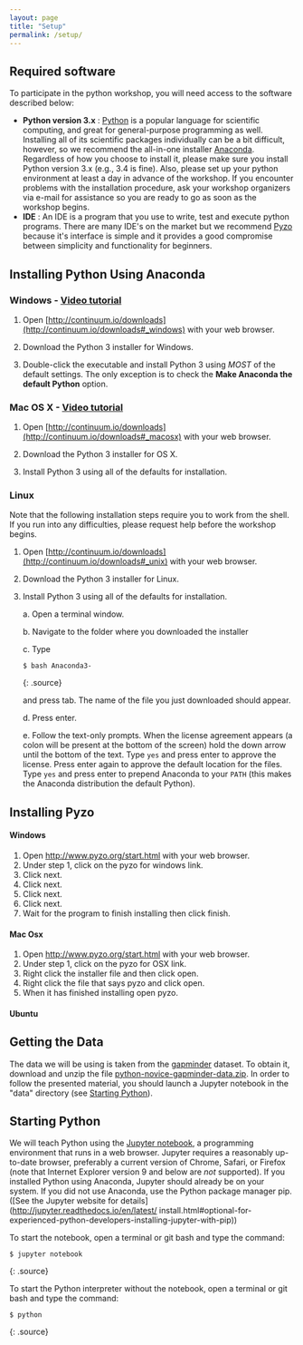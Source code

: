 ```yaml
---
layout: page
title: "Setup"
permalink: /setup/
---
```


## Required software
To participate in the python workshop, you will need access to the software described below: 

- **Python version 3.x** : [Python](https://python.org) is a popular language for scientific computing, and great for general-purpose programming as well. Installing all of its scientific packages individually can be a bit difficult, however, so we recommend the all-in-one installer [Anaconda](https://www.continuum.io/anaconda). Regardless of how you choose to install it, please make sure you install Python version 3.x (e.g., 3.4 is fine). Also, please set up your python environment at least a day in advance of the workshop.  If you encounter problems with the installation procedure, ask your workshop organizers via e-mail for assistance so you are ready to go as soon as the workshop begins.
- **IDE** : An IDE is a program that you use to write, test and execute python programs. There are many IDE's on the market but we recommend [Pyzo](https://pyzo.org) because it's interface is simple and it provides a good compromise between simplicity and functionality for beginners. 

## Installing Python Using Anaconda




### Windows - [Video tutorial](https://www.youtube.com/watch?v=xxQ0mzZ8UvA)

1. Open [http://continuum.io/downloads](http://continuum.io/downloads#_windows) 
    with your web browser.

2. Download the Python 3 installer for Windows.

3. Double-click the executable and install Python 3 using _MOST_ of the
    default settings. The only exception is to check the 
    **Make Anaconda the default Python** option.

### Mac OS X - [Video tutorial](https://www.youtube.com/watch?v=TcSAln46u9U)

1. Open [http://continuum.io/downloads](http://continuum.io/downloads#_macosx) 
    with your web browser.

2. Download the Python 3 installer for OS X.

3. Install Python 3 using all of the defaults for installation.

### Linux
Note that the following installation steps require you to work from the shell. 
If you run into any difficulties, please request help before the workshop begins.

1.  Open [http://continuum.io/downloads](http://continuum.io/downloads#_unix) with your web browser.

2.  Download the Python 3 installer for Linux.

3.  Install Python 3 using all of the defaults for installation.

    a.  Open a terminal window.

    b.  Navigate to the folder where you downloaded the installer

    c.  Type

    ~~~
    $ bash Anaconda3-
    ~~~
    {: .source}

    and press tab.  The name of the file you just downloaded should appear.

    d.  Press enter.

    e.  Follow the text-only prompts.  When the license agreement appears (a colon
        will be present at the bottom of the screen) hold the down arrow until the 
        bottom of the text. Type `yes` and press enter to approve the license. Press 
        enter again to approve the default location for the files. Type `yes` and 
        press enter to prepend Anaconda to your `PATH` (this makes the Anaconda 
        distribution the default Python).

## Installing Pyzo

#### Windows

1. Open http://www.pyzo.org/start.html with your web browser.
2. Under step 1, click on the pyzo for windows link.
3. Click next.
4. Click next.
5. Click next.
6. Click next.
7. Wait for the program to finish installing then click finish.

#### Mac Osx

1. Open http://www.pyzo.org/start.html with your web browser.
2. Under step 1, click on the pyzo for OSX link.
3. Right click the installer file and then click open.
4. Right click the file that says pyzo and click open.
5. When it has finished installing open pyzo.

#### Ubuntu


## Getting the Data

The data we will be using is taken from the [gapminder](http://gapminder.org) dataset.
To obtain it, download and unzip the file 
[python-novice-gapminder-data.zip][data-zip].
In order to follow the presented material, you should launch a Jupyter 
notebook in the "data" directory (see [Starting Python](#Starting-Python)).

## Starting Python

We will teach Python using the [Jupyter notebook](http://jupyter.org/), a 
programming environment that runs in a web browser. Jupyter requires a reasonably 
up-to-date browser, preferably a current version of Chrome, Safari, or Firefox 
(note that Internet Explorer version 9 and below are *not* supported). If you 
installed Python using Anaconda, Jupyter should already be on your system. If 
you did not use Anaconda, use the Python package manager pip.
([See the Jupyter website for details](http://jupyter.readthedocs.io/en/latest/
install.html#optional-for-experienced-python-developers-installing-jupyter-with-pip))

To start the notebook, open a terminal or git bash and type the command:

~~~
$ jupyter notebook
~~~
{: .source}

To start the Python interpreter without the notebook, open a terminal 
or git bash and type the command:

~~~
$ python
~~~
{: .source}

[data-zip]: {{site.github.repository_url}}/blob/gh-pages/files/python-novice-gapminder-data.zip?raw=true

